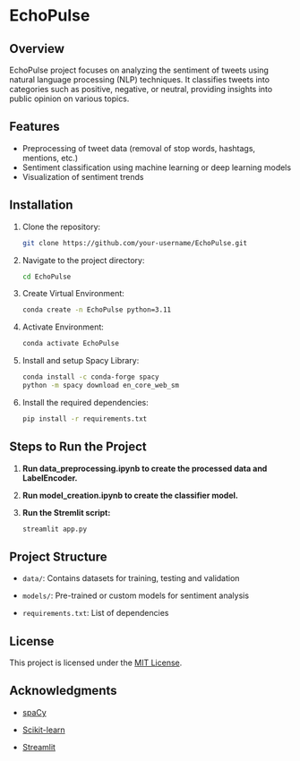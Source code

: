 # EchoPulse

## Overview
EchoPulse project focuses on analyzing the sentiment of tweets using natural language processing (NLP) techniques. It classifies tweets into categories such as positive, negative, or neutral, providing insights into public opinion on various topics.

## Features
- Preprocessing of tweet data (removal of stop words, hashtags, mentions, etc.)
- Sentiment classification using machine learning or deep learning models
- Visualization of sentiment trends

## Installation
1. Clone the repository:

    ```bash
    git clone https://github.com/your-username/EchoPulse.git
    ```

2. Navigate to the project directory:

    ```bash
    cd EchoPulse
    ```

3. Create Virtual Environment:

    ```bash
    conda create -n EchoPulse python=3.11 
    ```

4. Activate Environment:

    ```bash
    conda activate EchoPulse
    ```

5. Install and setup Spacy Library:

    ```bash
    conda install -c conda-forge spacy
    python -m spacy download en_core_web_sm
    ```

6. Install the required dependencies:

    ```bash
    pip install -r requirements.txt
    ```

## Steps to Run the Project


1. **Run data_preprocessing.ipynb to create the processed data and LabelEncoder.**

2. **Run model_creation.ipynb to create the classifier model.**
    
3. **Run the Stremlit script:**
    ```bash
    streamlit app.py
    ```

## Project Structure
- `data/`: Contains datasets for training, testing and validation

- `models/`: Pre-trained or custom models for sentiment analysis

- `requirements.txt`: List of dependencies

## License
This project is licensed under the [MIT License](LICENSE).

## Acknowledgments
- [spaCy](https://spacy.io/)

- [Scikit-learn](https://scikit-learn.org/)

- [Streamlit](https://streamlit.io/)

